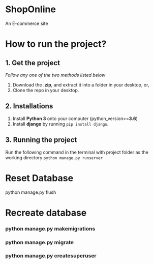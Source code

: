 # ShopOnline
An E-commerce site

# How to run the project?
## 1. Get the project
*Follow any one of the two methods listed below*
1. Download the **.zip**, and extract it into a folder in your desktop, or,
2. Clone the repo in your desktop.

## 2. Installations
1. Install **Python 3** onto your computer (python_version>=**3.6**)
2. Install **django** by running `pip install django`.

## 3. Running the project
Run the following command in the terminal with project folder as the working directory
`python manage.py runserver`

# Reset Database
python manage.py flush

# Recreate database
### python manage.py makemigrations
### python manage.py migrate
### python manage.py createsuperuser